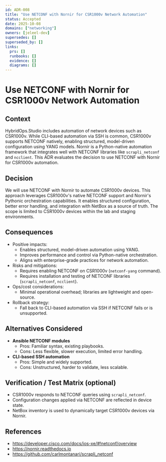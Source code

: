 ```yaml
---
id: ADR-008
title: "Use NETCONF with Nornir for CSR1000v Network Automation"
status: Accepted
date: 2025-10-08
domains: ["networking"]
owners: [jeleel-dev]
supersedes: []
superseded_by: []
links:
  prs: []
  runbooks: []
  evidence: []
  diagrams: []
---
```


# Use NETCONF with Nornir for CSR1000v Network Automation

## Context
HybridOps.Studio includes automation of network devices such as CSR1000v. While CLI-based automation via SSH is common, CSR1000v supports NETCONF natively, enabling structured, model-driven configuration using YANG models. Nornir is a Python-native automation framework that integrates well with NETCONF libraries like `scrapli_netconf` and `ncclient`. This ADR evaluates the decision to use NETCONF with Nornir for CSR1000v automation.

## Decision
We will use NETCONF with Nornir to automate CSR1000v devices. This approach leverages CSR1000v's native NETCONF support and Nornir's Pythonic orchestration capabilities. It enables structured configuration, better error handling, and integration with NetBox as a source of truth. The scope is limited to CSR1000v devices within the lab and staging environments.

## Consequences
- Positive impacts:
  - Enables structured, model-driven automation using YANG.
  - Improves performance and control via Python-native orchestration.
  - Aligns with enterprise-grade practices for network automation.
- Risks and mitigations:
  - Requires enabling NETCONF on CSR1000v (`netconf-yang` command).
  - Requires installation and testing of NETCONF libraries (`scrapli_netconf`, `ncclient`).
- Ops/cost considerations:
  - Minimal operational overhead; libraries are lightweight and open-source.
- Rollback strategy:
  - Fall back to CLI-based automation via SSH if NETCONF fails or is unsupported.

## Alternatives Considered
- **Ansible NETCONF modules**
  - Pros: Familiar syntax, existing playbooks.
  - Cons: Less flexible, slower execution, limited error handling.
- **CLI-based SSH automation**
  - Pros: Simple and widely supported.
  - Cons: Unstructured, harder to validate, less scalable.

## Verification / Test Matrix (optional)
- CSR1000v responds to NETCONF queries using `scrapli_netconf`.
- Configuration changes applied via NETCONF are reflected in device state.
- NetBox inventory is used to dynamically target CSR1000v devices via Nornir.

## References
- https://developer.cisco.com/docs/ios-xe/#!netconf/overview
- https://nornir.readthedocs.io
- https://github.com/carlmontanari/scrapli_netconf
